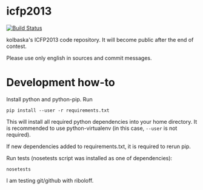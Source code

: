icfp2013
========

[![Build Status](http://ci.desh.su/job/ICFP-2013/badge/icon "Go to build status page")](http://ci.desh.su/job/ICFP-2013/)

kolbaska's ICFP2013 code repository. It will become public after the end of contest.

Please use only english in sources and commit messages.


Development how-to
==================

Install python and python-pip. Run

    pip install --user -r requirements.txt

This will install all required python dependencies into your home directory. It is recommended to use python-virtualenv (in this case, `--user` is not required).

If new dependencies added to requirements.txt, it is required to rerun pip.

Run tests (nosetests script was installed as one of dependencies):

    nosetests




I am testing git/github with riboloff.
